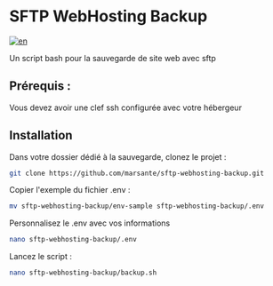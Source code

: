 
# SFTP WebHosting Backup
[![en](https://img.shields.io/badge/lang-en-red.svg)](https://github.com/marsante/sftp-webhosting-backup/blob/master/README.md)

Un script bash pour la sauvegarde de site web avec sftp

## Prérequis :
Vous devez avoir une clef ssh configurée avec votre hébergeur

## Installation

Dans votre dossier dédié à la sauvegarde, clonez le projet :

```bash
git clone https://github.com/marsante/sftp-webhosting-backup.git
```

Copier l'exemple du fichier .env :

```bash
mv sftp-webhosting-backup/env-sample sftp-webhosting-backup/.env
```
Personnalisez le .env avec vos informations

```bash
nano sftp-webhosting-backup/.env
```

Lancez le script :

```bash
nano sftp-webhosting-backup/backup.sh
```
